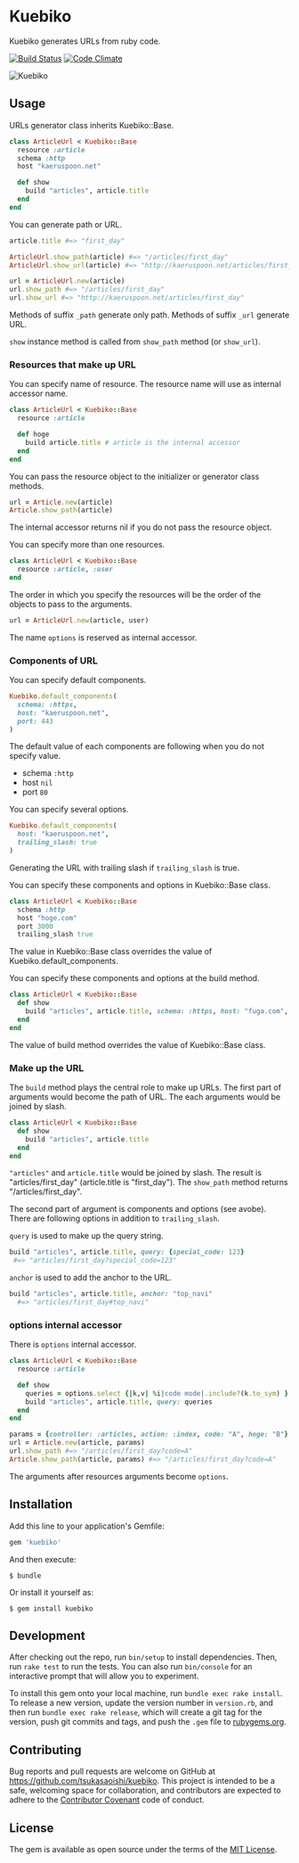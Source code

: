 # Kuebiko
Kuebiko generates URLs from ruby code.

[![Build Status](https://travis-ci.org/tsukasaoishi/kuebiko.svg?branch=master)](https://travis-ci.org/tsukasaoishi/kuebiko.svg)
[![Code Climate](https://codeclimate.com/github/tsukasaoishi/kuebiko/badges/gpa.svg)](https://codeclimate.com/github/tsukasaoishi/kuebiko)

![Kuebiko](https://github.com/tsukasaoishi/kuebiko/wiki/images/kuebiko.jpg)

## Usage
URLs generator class inherits Kuebiko::Base.
```ruby
class ArticleUrl < Kuebiko::Base
  resource :article
  schema :http
  host "kaeruspoon.net"

  def show
    build "articles", article.title
  end
end
```

You can generate path or URL.
```ruby
article.title #=> "first_day"

ArticleUrl.show_path(article) #=> "/articles/first_day"
ArticleUrl.show_url(article) #=> "http://kaeruspoon.net/articles/first_day"

url = ArticleUrl.new(article)
url.show_path #=> "/articles/first_day"
url.show_url #=> "http://kaeruspoon.net/articles/first_day"
```
Methods of suffix ```_path``` generate only path. 
Methods of suffix ```_url``` generate URL.

```show``` instance method is called from ```show_path``` method (or ```show_url```).

### Resources that make up URL
You can specify name of resource. The resource name will use as internal accessor name.
```ruby
class ArticleUrl < Kuebiko::Base
  resource :article

  def hoge
    build article.title # article is the internal accessor
  end
end
```

You can pass the resource object to the initializer or generator class methods.
```ruby
url = Article.new(article)
Article.show_path(article)
```
The internal accessor returns nil if you do not pass the resource object.

You can specify more than one resources.
```ruby
class ArticleUrl < Kuebiko::Base
  resource :article, :user
end
```
The order in which you specify the resources will be the order of the objects to pass to the arguments.
```ruby
url = ArticleUrl.new(article, user)
```

The name ```options``` is reserved as internal accessor.

### Components of URL
You can specify default components.
```ruby
Kuebiko.default_components(
  schema: :https,
  host: "kaeruspoon.net", 
  port: 443
)
```
The default value of each components are following when you do not specify value.
* schema ```:http```
* host ```nil```
* port ```80```

You can specify several options.
```ruby
Kuebiko.default_components(
  host: "kaeruspoon.net",
  trailing_slash: true
)
```
Generating the URL with trailing slash if ```trailing_slash``` is true.

You can specify these components and options in Kuebiko::Base class.
```ruby
class ArticleUrl < Kuebiko::Base
  schema :http
  host "hoge.com"
  port 3000
  trailing_slash true
```
The value in Kuebiko::Base class overrides the value of Kuebiko.default_components.

You can specify these components and options at the build method.
```ruby
class ArticleUrl < Kuebiko::Base
  def show
    build "articles", article.title, schema: :https, host: "fuga.com", port: 1234, trailing_slash: true
  end
end
```
The value of build method overrides the value of Kuebiko::Base class.

### Make up the URL
The ```build``` method plays the central role to make up URLs.
The first part of arguments would become the path of URL. The each arguments would be joined by slash.
```ruby
class ArticleUrl < Kuebiko::Base
  def show
    build "articles", article.title
  end
end
```
```"articles"``` and ```article.title``` would be joined by slash. The result is "articles/first_day" (article.title is "first_day").
The ```show_path``` method returns "/articles/first_day".

The second part of argument is components and options (see avobe).
There are following options in addition to ```trailing_slash```.

```query``` is used to make up the query string.
```ruby
build "articles", article.title, query: {special_code: 123}
 #=> "articles/first_day?special_code=123"
```

```anchor``` is used to add the anchor to the URL.
```ruby
build "articles", article.title, anchor: "top_navi"
  #=> "articles/first_day#top_navi"
```

### options internal accessor
There is ```options``` internal accessor.
```ruby
class ArticleUrl < Kuebiko::Base
  resource :article

  def show
    queries = options.select {|k,v| %i|code mode|.include?(k.to_sym) }
    build "articles", article.title, query: queries
  end
end

params = {controller: :articles, action: :index, code: "A", hoge: "B"}
url = Article.new(article, params)
url.show_path #=> "/articles/first_day?code=A"
Article.show_path(article, params) #=> "/articles/first_day?code=A"
```
The arguments after resources arguments become ```options```.

## Installation

Add this line to your application's Gemfile:

```ruby
gem 'kuebiko'
```

And then execute:
```
$ bundle
```

Or install it yourself as:
```
$ gem install kuebiko
```

## Development

After checking out the repo, run `bin/setup` to install dependencies. Then, run `rake test` to run the tests. You can also run `bin/console` for an interactive prompt that will allow you to experiment.

To install this gem onto your local machine, run `bundle exec rake install`. To release a new version, update the version number in `version.rb`, and then run `bundle exec rake release`, which will create a git tag for the version, push git commits and tags, and push the `.gem` file to [rubygems.org](https://rubygems.org).

## Contributing

Bug reports and pull requests are welcome on GitHub at https://github.com/tsukasaoishi/kuebiko. This project is intended to be a safe, welcoming space for collaboration, and contributors are expected to adhere to the [Contributor Covenant](contributor-covenant.org) code of conduct.


## License

The gem is available as open source under the terms of the [MIT License](http://opensource.org/licenses/MIT).

